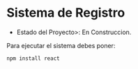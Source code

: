 <h1> Sistema de Registro</h1>

- Estado del Proyecto>: En Construccion.

Para ejecutar el sistema debes poner:

`npm install react` 
